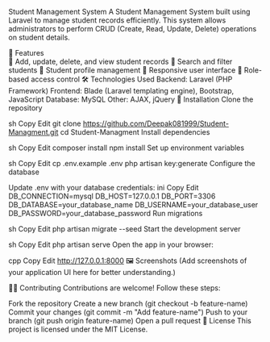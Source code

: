 Student Management System
A Student Management System built using Laravel to manage student records efficiently. This system allows administrators to perform CRUD (Create, Read, Update, Delete) operations on student details.

🚀 Features<br>
📌 Add, update, delete, and view student records
📌 Search and filter students
📌 Student profile management
📌 Responsive user interface
📌 Role-based access control
🛠️ Technologies Used
Backend: Laravel (PHP Framework)
Frontend: Blade (Laravel templating engine), Bootstrap, JavaScript
Database: MySQL
Other: AJAX, jQuery
🎯 Installation
Clone the repository

sh
Copy
Edit
git clone https://github.com/Deepak081999/Student-Managment.git
cd Student-Managment
Install dependencies

sh
Copy
Edit
composer install
npm install
Set up environment variables

sh
Copy
Edit
cp .env.example .env
php artisan key:generate
Configure the database

Update .env with your database credentials:
ini
Copy
Edit
DB_CONNECTION=mysql
DB_HOST=127.0.0.1
DB_PORT=3306
DB_DATABASE=your_database_name
DB_USERNAME=your_database_user
DB_PASSWORD=your_database_password
Run migrations

sh
Copy
Edit
php artisan migrate --seed
Start the development server

sh
Copy
Edit
php artisan serve
Open the app in your browser:

cpp
Copy
Edit
http://127.0.0.1:8000
🖼️ Screenshots
(Add screenshots of your application UI here for better understanding.)

👨‍💻 Contributing
Contributions are welcome! Follow these steps:

Fork the repository
Create a new branch (git checkout -b feature-name)
Commit your changes (git commit -m "Add feature-name")
Push to your branch (git push origin feature-name)
Open a pull request
📜 License
This project is licensed under the MIT License.
